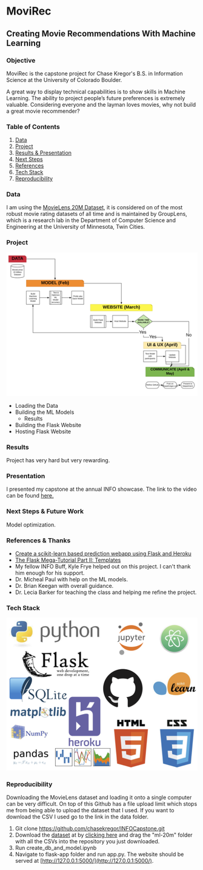 # MoviRec

## Creating Movie Recommendations With Machine Learning

### Objective

MoviRec is the capstone project for Chase Kregor's B.S. in Information Science at the University of Colorado Boulder.

A great way to display technical capabilities is to show skills in Machine Learning. The ability to project people’s future preferences is extremely valuable. Considering everyone and the layman loves movies, why not build a great movie recommender?


### Table of Contents
1. [Data](#data)
2. [Project](#project)
3. [Results & Presentation](#results-and-presentation)
4. [Next Steps](#next-steps)
5. [References](#references)
6. [Tech Stack](#tech-stack)
7. [Reproducibility](#reproducibility)

### Data

I am using the [MovieLens 20M Dataset](https://grouplens.org/datasets/movielens/20m/), it is considered on of the most robust movie rating datasets of all time and is maintained by GroupLens, which is a research lab in the Department of Computer Science and Engineering at the University of Minnesota, Twin Cities.


### Project

![KregorCapstoneGanttChart](images/KregorCapstoneGanttChart.png)

- Loading the Data
- Building the ML Models
  - Results
- Building the Flask Website
- Hosting Flask Website

### Results
Project has very hard but very rewarding.

### Presentation
I presented my capstone at the annual INFO showcase. The link to the video can be found [here.](https://youtu.be/Vs0pxyHD2CY)

### Next Steps & Future Work

Model optimization.

### References & Thanks
- [Create a scikit-learn based prediction webapp using Flask and Heroku](https://xcitech.github.io/tutorials/heroku_tutorial/)
- [The Flask Mega-Tutorial Part II: Templates](https://blog.miguelgrinberg.com/post/the-flask-mega-tutorial-part-ii-templates)
- My fellow INFO Buff, Kyle Frye helped out on this project. I can't thank him enough for his support.
- Dr. Micheal Paul with help on the ML models.
- Dr. Brian Keegan with overall guidance.
- Dr. Lecia Barker for teaching the class and helping me refine the project.

### Tech Stack
![techstack](images/techstack.png)

### Reproducibility

Downloading the MovieLens dataset and loading it onto a single computer can be very difficult. On top of this Github has a file upload limit which stops me from being able to upload the dataset that I used. If you want to download the CSV I used go to the link in the data folder.

1. Git clone https://github.com/chasekregor/INFOCapstone.git
2. Download the [dataset](https://grouplens.org/datasets/movielens/20m/) at by [clicking here](http://files.grouplens.org/datasets/movielens/ml-20m.zip) and drag the "ml-20m" folder with all the CSVs into the repository you just downloaded.
3. Run create_db_and_model.ipynb
4. Navigate to flask-app folder and run app.py. The website should be served at [http://127.0.0.1:5000/](http://127.0.0.1:5000/).
